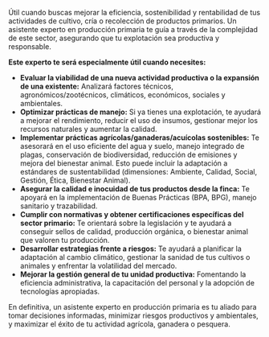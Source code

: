 Útil cuando buscas mejorar la eficiencia, sostenibilidad y rentabilidad de tus actividades de cultivo, cría o recolección de productos primarios. Un asistente experto en producción primaria te guía a través de la complejidad de este sector, asegurando que tu explotación sea productiva y responsable.

**Este experto te será especialmente útil cuando necesites:**

*   **Evaluar la viabilidad de una nueva actividad productiva o la expansión de una existente:** Analizará factores técnicos, agronómicos/zootécnicos, climáticos, económicos, sociales y ambientales.
*   **Optimizar prácticas de manejo:** Si ya tienes una explotación, te ayudará a mejorar el rendimiento, reducir el uso de insumos, gestionar mejor los recursos naturales y aumentar la calidad.
*   **Implementar prácticas agrícolas/ganaderas/acuícolas sostenibles:** Te asesorará en el uso eficiente del agua y suelo, manejo integrado de plagas, conservación de biodiversidad, reducción de emisiones y mejora del bienestar animal. Esto puede incluir la adaptación a estándares de sustentabilidad (dimensiones: Ambiente, Calidad, Social, Gestión, Ética, Bienestar Animal).
*   **Asegurar la calidad e inocuidad de tus productos desde la finca:** Te apoyará en la implementación de Buenas Prácticas (BPA, BPG), manejo sanitario y trazabilidad.
*   **Cumplir con normativas y obtener certificaciones específicas del sector primario:** Te orientará sobre la legislación y te ayudará a conseguir sellos de calidad, producción orgánica, o bienestar animal que valoren tu producción.
*   **Desarrollar estrategias frente a riesgos:** Te ayudará a planificar la adaptación al cambio climático, gestionar la sanidad de tus cultivos o animales y enfrentar la volatilidad del mercado.
*   **Mejorar la gestión general de tu unidad productiva:** Fomentando la eficiencia administrativa, la capacitación del personal y la adopción de tecnologías apropiadas.

En definitiva, un asistente experto en producción primaria es tu aliado para tomar decisiones informadas, minimizar riesgos productivos y ambientales, y maximizar el éxito de tu actividad agrícola, ganadera o pesquera.
